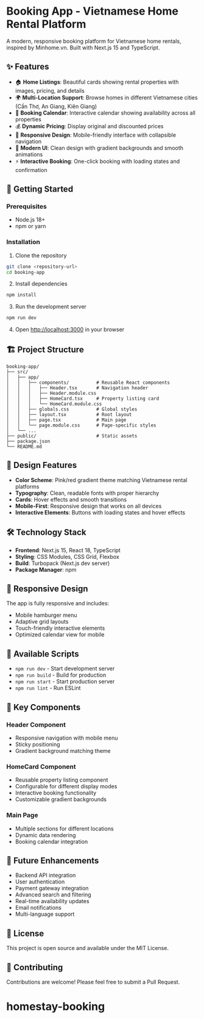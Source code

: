 # Booking App - Vietnamese Home Rental Platform

A modern, responsive booking platform for Vietnamese home rentals, inspired by Minhome.vn. Built with Next.js 15 and TypeScript.

## ✨ Features

- 🏠 **Home Listings**: Beautiful cards showing rental properties with images, pricing, and details
- 🌍 **Multi-Location Support**: Browse homes in different Vietnamese cities (Cần Thơ, An Giang, Kiên Giang)
- 📅 **Booking Calendar**: Interactive calendar showing availability across all properties
- 💰 **Dynamic Pricing**: Display original and discounted prices
- 📱 **Responsive Design**: Mobile-friendly interface with collapsible navigation
- 🎨 **Modern UI**: Clean design with gradient backgrounds and smooth animations
- ⚡ **Interactive Booking**: One-click booking with loading states and confirmation

## 🚀 Getting Started

### Prerequisites
- Node.js 18+ 
- npm or yarn

### Installation

1. Clone the repository
```bash
git clone <repository-url>
cd booking-app
```

2. Install dependencies
```bash
npm install
```

3. Run the development server
```bash
npm run dev
```

4. Open [http://localhost:3000](http://localhost:3000) in your browser

## 🏗️ Project Structure

```
booking-app/
├── src/
│   ├── app/
│   │   ├── components/          # Reusable React components
│   │   │   ├── Header.tsx       # Navigation header
│   │   │   ├── Header.module.css
│   │   │   ├── HomeCard.tsx     # Property listing card
│   │   │   └── HomeCard.module.css
│   │   ├── globals.css          # Global styles
│   │   ├── layout.tsx           # Root layout
│   │   ├── page.tsx             # Main page
│   │   └── page.module.css      # Page-specific styles
│   └── ...
├── public/                      # Static assets
├── package.json
└── README.md
```

## 🎨 Design Features

- **Color Scheme**: Pink/red gradient theme matching Vietnamese rental platforms
- **Typography**: Clean, readable fonts with proper hierarchy
- **Cards**: Hover effects and smooth transitions
- **Mobile-First**: Responsive design that works on all devices
- **Interactive Elements**: Buttons with loading states and hover effects

## 🛠️ Technology Stack

- **Frontend**: Next.js 15, React 18, TypeScript
- **Styling**: CSS Modules, CSS Grid, Flexbox
- **Build**: Turbopack (Next.js dev server)
- **Package Manager**: npm

## 📱 Responsive Design

The app is fully responsive and includes:
- Mobile hamburger menu
- Adaptive grid layouts
- Touch-friendly interactive elements
- Optimized calendar view for mobile

## 🔧 Available Scripts

- `npm run dev` - Start development server
- `npm run build` - Build for production
- `npm run start` - Start production server
- `npm run lint` - Run ESLint

## 🎯 Key Components

### Header Component
- Responsive navigation with mobile menu
- Sticky positioning
- Gradient background matching theme

### HomeCard Component
- Reusable property listing component
- Configurable for different display modes
- Interactive booking functionality
- Customizable gradient backgrounds

### Main Page
- Multiple sections for different locations
- Dynamic data rendering
- Booking calendar integration

## 🌟 Future Enhancements

- Backend API integration
- User authentication
- Payment gateway integration
- Advanced search and filtering
- Real-time availability updates
- Email notifications
- Multi-language support

## 📄 License

This project is open source and available under the MIT License.

## 🤝 Contributing

Contributions are welcome! Please feel free to submit a Pull Request.
# homestay-booking
